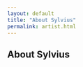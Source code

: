 ```yaml
---
layout: default
title: "About Sylvius"
permalink: artist.html
---
```


<div class="about post">
  <h2 class="post-title center">About Sylvius</h2>  
</div>

